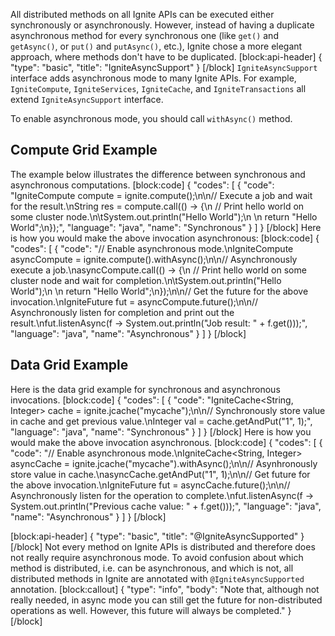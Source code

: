 All distributed methods on all Ignite APIs can be executed either synchronously or asynchronously. However, instead of having a duplicate asynchronous method for every synchronous one (like `get()` and `getAsync()`, or `put()` and `putAsync()`, etc.), Ignite chose a more elegant approach, where methods don't have to be duplicated.
[block:api-header]
{
  "type": "basic",
  "title": "IgniteAsyncSupport"
}
[/block]
`IgniteAsyncSupport` interface adds asynchronous mode to many Ignite APIs. For example, `IgniteCompute`, `IgniteServices`, `IgniteCache`, and `IgniteTransactions` all extend `IgniteAsyncSupport` interface.

To enable asynchronous mode, you should call `withAsync()` method. 

## Compute Grid Example
The example below illustrates the difference between synchronous and asynchronous computations.
[block:code]
{
  "codes": [
    {
      "code": "IgniteCompute compute = ignite.compute();\n\n// Execute a job and wait for the result.\nString res = compute.call(() -> {\n  // Print hello world on some cluster node.\n\tSystem.out.println(\"Hello World\");\n  \n  return \"Hello World\";\n});",
      "language": "java",
      "name": "Synchronous"
    }
  ]
}
[/block]
Here is how you would make the above invocation asynchronous:
[block:code]
{
  "codes": [
    {
      "code": "// Enable asynchronous mode.\nIgniteCompute asyncCompute = ignite.compute().withAsync();\n\n// Asynchronously execute a job.\nasyncCompute.call(() -> {\n  // Print hello world on some cluster node and wait for completion.\n\tSystem.out.println(\"Hello World\");\n  \n  return \"Hello World\";\n});\n\n// Get the future for the above invocation.\nIgniteFuture<String> fut = asyncCompute.future();\n\n// Asynchronously listen for completion and print out the result.\nfut.listenAsync(f -> System.out.println(\"Job result: \" + f.get()));",
      "language": "java",
      "name": "Asynchronous"
    }
  ]
}
[/block]
## Data Grid Example
Here is the data grid example for synchronous and asynchronous invocations.
[block:code]
{
  "codes": [
    {
      "code": "IgniteCache<String, Integer> cache = ignite.jcache(\"mycache\");\n\n// Synchronously store value in cache and get previous value.\nInteger val = cache.getAndPut(\"1\", 1);",
      "language": "java",
      "name": "Synchronous"
    }
  ]
}
[/block]
Here is how you would make the above invocation asynchronous.
[block:code]
{
  "codes": [
    {
      "code": "// Enable asynchronous mode.\nIgniteCache<String, Integer> asyncCache = ignite.jcache(\"mycache\").withAsync();\n\n// Asynhronously store value in cache.\nasyncCache.getAndPut(\"1\", 1);\n\n// Get future for the above invocation.\nIgniteFuture<Integer> fut = asyncCache.future();\n\n// Asynchronously listen for the operation to complete.\nfut.listenAsync(f -> System.out.println(\"Previous cache value: \" + f.get()));",
      "language": "java",
      "name": "Asynchronous"
    }
  ]
}
[/block]

[block:api-header]
{
  "type": "basic",
  "title": "@IgniteAsyncSupported"
}
[/block]
Not every method on Ignite APIs is distributed and therefore does not really require asynchronous mode. To avoid confusion about which method is distributed, i.e. can be asynchronous, and which is not, all distributed methods in Ignite are annotated with `@IgniteAsyncSupported` annotation.
[block:callout]
{
  "type": "info",
  "body": "Note that, although not really needed, in async mode you can still get the future for non-distributed operations as well.  However, this future will always be completed."
}
[/block]